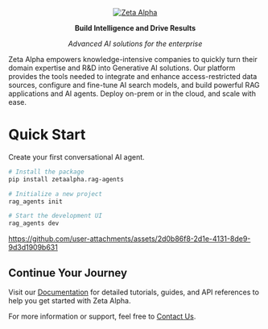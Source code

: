 <p align="center">
  <a href="https://zeta-alpha.com">
    <source media="(prefers-color-scheme: dark)" srcset="https://search.zeta-alpha.com/assets/img/zeta-logo-full-white.svg">
    <source media="(prefers-color-scheme: light)" srcset="https://search.zeta-alpha.com/assets/img/zeta-logo-full-black.svg">
    <img src="https://search.zeta-alpha.com/assets/img/zeta-logo-full-black.svg" alt="Zeta Alpha">
  </a>
</p>
<p align="center">
  <b>Build Intelligence and Drive Results</b>
</p>
<p align="center">
  <em>Advanced AI solutions for the enterprise</em>
</p>

Zeta Alpha empowers knowledge-intensive companies to quickly turn their domain expertise and R&D into Generative AI solutions. Our platform provides the tools needed to integrate and enhance access-restricted data sources, configure and fine-tune AI search models, and build powerful RAG applications and AI agents. Deploy on-prem or in the cloud, and scale with ease.

# Quick Start

Create your first conversational AI agent.

```bash
# Install the package
pip install zetaalpha.rag-agents

# Initialize a new project
rag_agents init

# Start the development UI
rag_agents dev
```



https://github.com/user-attachments/assets/2d0b86f8-2d1e-4131-8de9-9d3d1909b631



## Continue Your Journey

Visit our [Documentation](https://docs.zeta-alpha.com) for detailed tutorials, guides, and API references to help you get started with Zeta Alpha.

For more information or support, feel free to [Contact Us](mailto:support@zeta-alpha.com).
